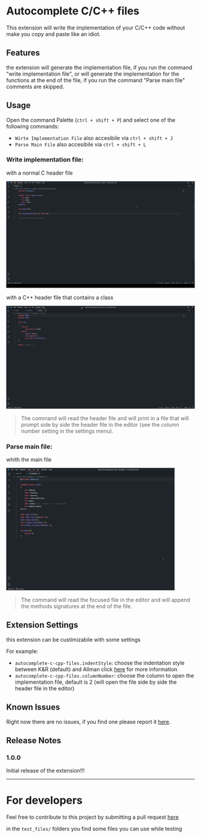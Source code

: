 # Autocomplete C/C++ files

This extension will write the implementation of your C/C++ code without make you copy and paste like an idiot.

## Features

the extension will generate the implementation file, if you run the command "write implementation file", or will generate the implementation for the functions at the end of the file, if you run the command "Parse main file" comments are skipped.

## Usage
Open the command Palette (`ctrl + shift + P`) and select one of the following commands:

* `Wirte Implementation File` also accesibile via `ctrl + shift + J`
* `Parse Main File` also accesibile via `ctrl + shift + L`

### Write implementation file:

with a normal C header file

![with C header file](images/Write_impl_C_file.gif)

with a C++ header file that contains a class

![with C++ class header file](images/Write_impl_CPP_file.gif)

> The command will read the header file and will print in a file that will prompt side by side the header file in the editor (see the column number setting in the settings menu).

### Parse main file:

whith the main file

![with the main file](images/parse_main_file.gif)
> The command will read the focused file in the editor and will append the methods signatures at the end of the file.

## Extension Settings

this extension can be custimizabile with some settings

For example:

* `autocomplete-c-cpp-files.indentStyle`: choose the indentation style between K&R (default) and Allman click [here](https://en.wikipedia.org/wiki/Indentation_style#Brace_placement_in_compound_statements) for more information
* `autocomplete-c-cpp-files.columnNumber`: choose the column to open the implementation file, default is 2 (will open the file side by side the header file in the editor) 

## Known Issues

Right now there are no issues, if you find one please report it [here](https://github.com/SteveSevetS/autocomplete-c-cpp-files/issues).

## Release Notes

### 1.0.0

Initial release of the extension!!!

-----------------------------------------------------------------------------------------------------------

# For developers

Feel free to contribute to this project by submitting a pull request [here](https://github.com/SteveSevetS/autocomplete-c-cpp-files/pulls)

in the `test_files/` folders you find some files you can use while testing